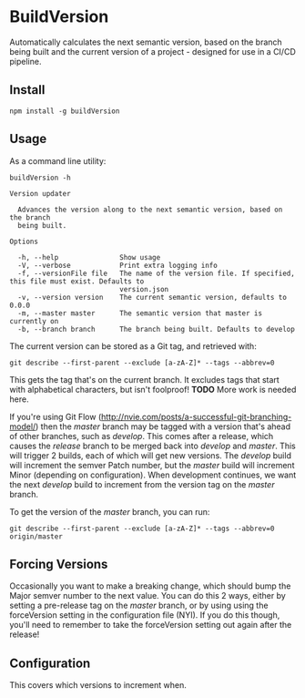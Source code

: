 # BuildVersion
Automatically calculates the next semantic version, based on the branch being built
and the current version of a project - designed for use in a CI/CD pipeline.

## Install

```
npm install -g buildVersion
```

## Usage

As a command line utility:

```
buildVersion -h

Version updater

  Advances the version along to the next semantic version, based on the branch
  being built.

Options

  -h, --help               Show usage
  -V, --verbose            Print extra logging info
  -f, --versionFile file   The name of the version file. If specified, this file must exist. Defaults to
                           version.json
  -v, --version version    The current semantic version, defaults to 0.0.0
  -m, --master master      The semantic version that master is currently on
  -b, --branch branch      The branch being built. Defaults to develop
```

The current version can be stored as a Git tag, and retrieved with:

```
git describe --first-parent --exclude [a-zA-Z]* --tags --abbrev=0
```

This gets the tag that's on the current branch. It excludes tags that start with
alphabetical characters, but isn't foolproof!  **TODO** More work is needed here.

If you're using Git Flow (http://nvie.com/posts/a-successful-git-branching-model/)
then the *master* branch may be tagged with a version that's ahead of other branches,
such as *develop*.  This comes after a release, which causes the *release* branch to
be merged back into *develop* and *master*.  This will trigger 2 builds, each of
which will get new versions.  The *develop* build will increment the semver
Patch number, but the *master* build will increment Minor (depending on
configuration).  When development continues, we want the next *develop* build to
increment from the version tag on the *master* branch.

To get the version of the *master* branch, you can run:

```
git describe --first-parent --exclude [a-zA-Z]* --tags --abbrev=0 origin/master
```

## Forcing Versions

Occasionally you want to make a breaking change, which should bump the Major
semver number to the next value.  You can do this 2 ways, either by setting a
pre-release tag on the *master* branch, or by using using the forceVersion
setting in the configuration file (NYI).  If you do this though, you'll need
to remember to take the forceVersion setting out again after the release!

## Configuration

This covers which versions to increment when.  
